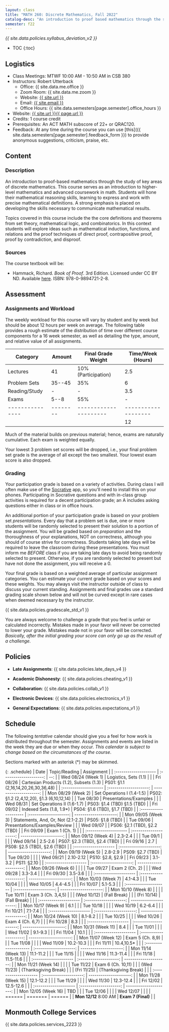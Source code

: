 ```yaml
---
layout: class
title: "MATH 260: Discrete Mathematics, Fall 2022"
catalog-desc: "An introduction to proof based mathematics through the study of key areas of discrete mathematics."
semester: f22
---
```


*{{ site.data.policies.syllabus_deviation_v2 }}*

* TOC
{:toc}

## Logistics

* Class Meetings: MTWF 10:00 AM - 10:50 AM in CSB 380
* Instructors: Robert Utterback
  * Office: {{ site.data.me.office }}
  * Zoom Room: {{ site.data.me.zoom }}
  * Website: <a href="{{ site.url }}">{{ site.url }}</a>
  * Email: <a href="mailto:{{ site.email }}">{{ site.email }}</a>
  * Office Hours: {{ site.data.semesters[page.semester].office_hours }}
* Website: <a href="{{ site.url }}{{ page.url }}">{{ site.url }}{{ page.url }}</a>
* Credits: 1 course credit
* Prerequisites: An ACT MATH subscore of 22+ or QRAC120.
* Feedback: At any time during the course you can use
  [this]({{ site.data.semesters[page.semester].feedback_form }}) to provide
  anonymous suggestions, criticism, praise, etc.

## Content

### Description
An introduction to proof-based mathematics through the study of key
areas of discrete mathematics. This course serves as an introduction
to higher-level mathematics and advanced coursework in math. Students
will hone their mathematical reasoning skills, learning to express and
work with precise mathematical definitions. A strong emphasis is
placed on developing the skills necessary to communicate mathematical
results.

Topics covered in this course include the the core definitions and
theorems from set theory, mathematical logic, and combinatorics.  In
this context students will explore ideas such as mathematical
induction, functions, and relations and the proof techniques of direct
proof, contrapositive proof, proof by contradiction, and disproof.

### Sources

The course textbook will be:

* Hammack, Richard. _Book of Proof_. 3rd Edition. Licensed under CC BY
  ND. Available
  [here](http://www.people.vcu.edu/~rhammack/BookOfProof/). ISBN:
  978-0-9894721-2-8.

## Assessment

### Assignments and Workload
The weekly workload for this course will vary by student and by week
but should be about 12 hours per week on average. The following table
provides a rough estimate of the distribution of time over different
course components for a 16 week semester, as well as detailing the
type, amount, and relative value of all assignments.

| Category      | Amount | Final Grade Weight  | Time/Week (Hours) |
|---------------|--------|---------------------|-------------------|
| Lectures      | 41     | 10% (Participation) | 2.5               |
| Problem Sets  | 35--45 | 35%                 | 6                 |
| Reading/Study | -      | -                   | 3.5               |
| Exams         | 5--8   | 55%                 | -                 |
|---------------|--------|---------------------|-------------------|
|               |        |                     | 12                |

Much of the material builds on previous material; hence, exams are
naturally cumulative. Each exam is weighted equally.

Your lowest 3 problem set scores will be dropped, i.e., your final
problem set grade is the average of all except the two smallest. Your
lowest exam score is also dropped.

### Grading

Your participation grade is based on a variety of activities. During
class I will often make use of the [Socrative](https://socrative.com)
app, so you'll need to install this on your phones. Participating in
Socrative questions and with in-class group activities is required for
a decent participation grade; an A includes asking questions either in
class or in office hours.

An additional portion of your participation grade is based on your
problem set *presentations*. Every day that a problem set is due, one
or more students will be randomly selected to present their solution
to a portion of the assignment. You will be graded based on
*preparation* and the thoroughness of your explanations, NOT on
correctness, although you should of course strive for
correctness. Students taking late days will be required to leave the
classroom during these presentations. You must inform me *BEFORE*
class if you are taking late days to avoid being randomly selected to
present. Otherwise, if you are randomly selected to present but have
not done the assignment, you will receive a 0.

Your final grade is based on a weighted average of particular
assignment categories. You can estimate your current grade based on
your scores and these weights. You may always visit the instructor
outside of class to discuss your current standing. Assignments and
final grades use a standard grading scale shown below and will not
be curved except in rare cases when deemed necessary by the
instructor.

{{ site.data.policies.gradescale_std_v1 }}

You are always welcome to challenge a grade that you feel is unfair or
calculated incorrectly. Mistakes made in your favor will never be
corrected to lower your grade. Mistakes made not in your favor will be
corrected. *Basically, after the initial grading your score can only
go up as the result of a challenge.*

## Policies

* **Late Assignments**: {{ site.data.policies.late_days_v4 }}

* **Academic Dishonesty**: {{ site.data.policies.cheating_v1 }}

* **Collaboration**: {{ site.data.policies.collab_v1 }}

* **Electronic Devices**: {{ site.data.policies.electronics_v1 }}

* **General Expectations**: {{ site.data.policies.expectations_v1 }}

## Schedule
The following *tentative* calendar should give you a feel for how work is
distributed throughout the semester. Assignments and events are listed
in the week they are due or when they occur. *This calendar is subject
to change based on the circumstances of the course*.

Sections marked with an asterisk (*) may be skimmed.

{: .schedule}
| Date                  | Topic/Reading                           | Assignment                                |
| :-------------------- | :--------------------:                  | --:                                       |
| Wed 08/24 (Week 1)    | Logistics, Sets (1.1)                   |                                           |
| Fri 08/26             | Cartesian Products (1.2), Subsets (1.3) | PS01: §1.1 (2,16,14,20,26,30,36,48)       |
| :-------------------- | :--------------------:                  | ---------------------:                    |
| Mon 08/29 (Week 2)    | Set Operations I (1.4-1.5)              | PS02: §1.2 (2,4,12,20), §1.3 (6,10,12,14) |
| Tue 08/30             | Presentations/Examples                  |                                           |
| Wed 08/31             | Set Operations II (1.6-1.7)             | PS03: §1.4 (TBD) §1.5 (TBD)               |
| Fri 09/02             | Indexed Sets (1.8, 1.9\*)               | PS04: §1.6 (TBD), §1.7 (TBD)              |
| :-------------------- | :--------------------:                  | ---------------------:                    |
| Mon 09/05 (Week 3)    | Statements, And, Or, Not (2.1-2.2)      | PS05: §1.8 (TBD)                          |
| Tue 09/06             | Presentations/Examples/Review           |                                           |
| Wed 09/07             |                                         | PS06: §2.1 (TBD), §2.2 (TBD)              |
| Fri 09/09             | Exam 1 (Ch. 1)                          |                                           |
| :-------------------- | :--------------------:                  | ---------------------:                    |
| Mon 09/12 (Week 4)    | 2.3-2.4                                 |                                           |
| Tue 09/1              |                                         |                                           |
| Wed 09/14             | 2.5-2.6                                 | PS07: §2.3 (TBD), §2.4 (TBD)              |
| Fri 09/16             | 2.7                                     | PS08: §2.5 (TBD), §2.6 (TBD)              |
| :-------------------- | :--------------------:                  | ---------------------:                    |
| Mon 09/19 (Week 5)    | 2.8-2.9                                 | PS09: §2.7 (TBD)                          |
| Tue 09/20             |                                         |                                           |
| Wed 09/21             | 2.10-2.12                               | PS10: §2.8, §2.9                          |
| Fri 09/23             | 3.1-3.2                                 | PS11: §2.10                               |
| :-------------------- | :--------------------:                  | ---------------------:                    |
| Mon 09/26 (Week 6)    |                                         |                                           |
| Tue 09/27             | Exam 2 (Ch. 2)                          |                                           |
| Wed 09/28             | 3.3-3.4                                 |                                           |
| Fri 09/30             | 3.5-3.6                                 |                                           |
| :-------------------- | :--------------------:                  | ---------------------:                    |
| Mon 10/03 (Week 7)    | 4.1-4.3                                 |                                           |
| Tue 10/04             |                                         |                                           |
| Wed 10/05             | 4.4-4.5                                 |                                           |
| Fri 10/07             | 5.1-5.3                                 |                                           |
| :-------------------- | :--------------------:                  | ---------------------:                    |
| Mon 10/10 (Week 8)    |                                         |                                           |
| Tue 10/11             | Exam 3 (Ch. 3,4,5)                      |                                           |
| (Wed 10/12)           | (Fall Break)                            |                                           |
| (Fri 10/14)           | (Fall Break)                            |                                           |
| :-------------------- | :--------------------:                  | ---------------------:                    |
| Mon 10/17 (Week 9)    | 6.1                                     |                                           |
| Tue 10/18             |                                         |                                           |
| Wed 10/19             | 6.2-6.4                                 |                                           |
| Fri 10/21             | 7.1-7.4                                 |                                           |
| :-------------------- | :--------------------:                  | ---------------------:                    |
| Mon 10/24 (Week 10)   | 8.1-8.2                                 |                                           |
| Tue 10/25             |                                         |                                           |
| Wed 10/26             | Exam 4 (Ch. 6,7)                        |                                           |
| Fri 10/28             | 8.3                                     |                                           |
| :-------------------- | :--------------------:                  | ---------------------:                    |
| Mon 10/31 (Week 11)   | 8.4                                     |                                           |
| Tue 11/01             |                                         |                                           |
| Wed 11/02             | 9.1-9.3                                 |                                           |
| Fri 11/04             | 10.1                                    |                                           |
| :-------------------- | :--------------------:                  | ---------------------:                    |
| Mon 11/07 (Week 12)   | Exam 5 (Ch. 8,9)                        |                                           |
| Tue 11/08             |                                         |                                           |
| Wed 11/09             | 10.2-10.3                               |                                           |
| Fri 11/11             | 10.4,10.5\*                             |                                           |
| :-------------------- | :--------------------:                  | ---------------------:                    |
| Mon 11/14 (Week 13)   | 11.1-11.2                               |                                           |
| Tue 11/15             |                                         |                                           |
| Wed 11/16             | 11.3-11.4                               |                                           |
| Fri 11/18             | 11.5-11.6                               |                                           |
| :-------------------- | :--------------------:                  | ---------------------:                    |
| Mon 11/21 (Week 14)   |                                         |                                           |
| Tue 11/22             | Exam 6 (Ch. 10,11)                      |                                           |
| (Wed 11/23)           | (Thanksgiving Break)                    |                                           |
| (Fri 11/25)           | (Thanksgiving Break)                    |                                           |
| :-------------------- | :--------------------:                  | ---------------------:                    |
| Mon 11/28 (Week 15)   | 12.1-12.2                               |                                           |
| Tue 11/29             |                                         |                                           |
| Wed 11/30             | 12.3-12.4                               |                                           |
| Fri 12/02             | 12.5-12.6                               |                                           |
| :-------------------- | :--------------------:                  | ---------------------:                    |
| Mon 12/05 (Week 16)   | TBD                                     |                                           |
| Tue 12/06             |                                         |                                           |
| Wed 12/07             |                                         |                                           |
| ======                | =======                                 | ======                                    |
| **Mon 12/12** 8:00 AM | **Exam 7 (Final)**                      |                                           |

## Monmouth College Services

{{ site.data.policies.services_2223 }}

